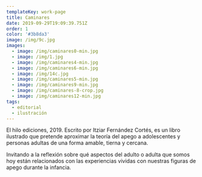 ```yaml
---
templateKey: work-page
title: Caminares
date: 2019-09-29T19:09:39.751Z
order: 1
color: '#3b8da3'
image: /img/9c.jpg
images:
  - image: /img/caminares0-min.jpg
  - image: /img/1.jpg
  - image: /img/caminares4-min.jpg
  - image: /img/caminares6-min.jpg
  - image: /img/14c.jpg
  - image: /img/caminares5-min.jpg
  - image: /img/caminares9-min.jpg
  - image: /img/caminares-8-crop.jpg
  - image: /img/caminares12-min.jpg
tags:
  - editorial
  - ilustración
---
```

El hilo ediciones, 2019. Escrito por Itziar Fernández Cortés, es un libro ilustrado que pretende aproximar la teoría del apego a adolescentes y personas adultas de una forma amable, tierna y cercana.

Invitando a la reflexión sobre qué aspectos del adulto o adulta que somos hoy están relacionados con las experiencias vividas con nuestras figuras de apego durante la infancia.
